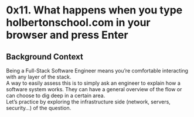 # 0x11. What happens when you type holbertonschool.com in your browser and press Enter
## Background Context
Being a Full-Stack Software Engineer means you’re comfortable interacting with any layer of the stack.  
A way to easily assess this is to simply ask an engineer to explain how a software system works. They can have a general overview of the flow or can choose to dig deep in a certain area.  
Let’s practice by exploring the infrastructure side (network, servers, security…) of the question.

